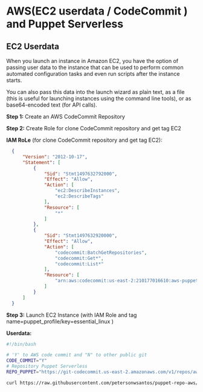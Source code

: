 AWS(EC2 userdata / CodeCommit ) and Puppet Serverless  
======================================================

EC2 Userdata
---------------
When you launch an instance in Amazon EC2, you have the option of passing user data to the instance that can be used to perform common automated configuration tasks and even run scripts after the instance starts. 

You can also pass this data into the launch wizard as plain text, as a file (this is useful for launching instances using the command line tools), or as base64-encoded text (for API calls).


**Step 1:** Create an AWS CodeCommit Repository

**Step 2:** Create Role for clone CodeCommit repository and get tag EC2

  **IAM RoLe**   (for clone CodeCommit repository and get tag EC2):
  ```json
    {
        "Version": "2012-10-17",
        "Statement": [
            {
                "Sid": "Stmt1497632792000",
                "Effect": "Allow",
                "Action": [
                    "ec2:DescribeInstances",
                    "ec2:DescribeTags"
                ],
                "Resource": [
                    "*"
                ]
            },
            {
                "Sid": "Stmt1497632920000",
                "Effect": "Allow",
                "Action": [
                    "codecommit:BatchGetRepositories",
                    "codecommit:Get*",
                    "codecommit:List*"
                ],
                "Resource": [
                    "arn:aws:codecommit:us-east-2:210177016610:aws-puppet-masterless-distribuited"
                ]
            }
        ]
    }
  ```
**Step 3:**  Launch EC2 Instance (with IAM Role and tag  name=puppet_profile/key=essential_linux ) 

  **Userdata:** 
  ```bash
  #!/bin/bash 

  # 'Y' to AWS code commit and "N" to other public git
  CODE_COMMIT="Y"
  # Repository Puppet Serverless
  REPO_PUPPET="https://git-codecommit.us-east-2.amazonaws.com/v1/repos/aws-puppet-masterless-distribuited" 

  curl https://raw.githubusercontent.com/petersonwsantos/puppet-repo-aws/master/userdata-puppetagent.bash | bash -s -- $CODE_COMMIT $REPO_PUPPET
  ```

